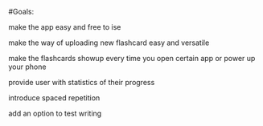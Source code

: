 #Goals:

make the app easy and free to ise

make the way of uploading new flashcard easy and versatile

make the flashcards showup every time you open certain app or power up your phone

provide user with statistics of their progress

introduce spaced repetition

add an option to test writing

